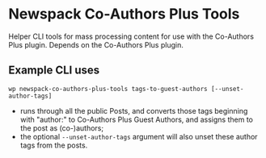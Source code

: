 # Newspack Co-Authors Plus Tools

Helper CLI tools for mass processing content for use with the Co-Authors Plus plugin. Depends on the Co-Authors Plus plugin.

## Example CLI uses

`wp newspack-co-authors-plus-tools tags-to-guest-authors [--unset-author-tags]`
- runs through all the public Posts, and converts those tags beginning with "author:" to Co-Authors Plus Guest Authors, and assigns them to the post as (co-)authors;
- the optional `--unset-author-tags` argument will also unset these author tags from the posts.
